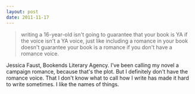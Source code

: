 ```yaml
---
layout: post
date: 2011-11-17
---
```


>writing a 16-year-old isn't going to guarantee that your book is YA if the voice isn't a YA voice, just like including a romance in your book doesn't guarantee your book is a romance if you don't have a romance voice.

Jessica Faust, Bookends Literary Agency. I've been calling my novel a campaign romance, because that's the plot. But I definitely don't have the romance voice. That I don't know what to call how I write has made it hard to write sometimes. I like the names of things. 
